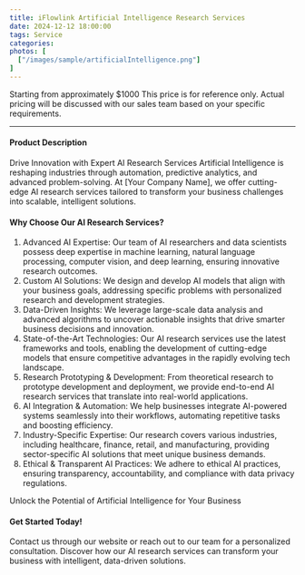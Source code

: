 ```yaml
---
title: iFlowlink Artificial Intelligence Research Services
date: 2024-12-12 18:00:00
tags: Service
categories: 
photos: [
  ["/images/sample/artificialIntelligence.png"]
] 
---
```


Starting from approximately $1000
This price is for reference only. Actual pricing will be discussed with our sales team based on your specific requirements.
<!--more-->

---

#### Product Description
Drive Innovation with Expert AI Research Services
Artificial Intelligence is reshaping industries through automation, predictive analytics, and advanced problem-solving. At [Your Company Name], we offer cutting-edge AI research services tailored to transform your business challenges into scalable, intelligent solutions.

#### Why Choose Our AI Research Services?
1. Advanced AI Expertise:
Our team of AI researchers and data scientists possess deep expertise in machine learning, natural language processing, computer vision, and deep learning, ensuring innovative research outcomes.
2. Custom AI Solutions:
We design and develop AI models that align with your business goals, addressing specific problems with personalized research and development strategies.
3. Data-Driven Insights:
We leverage large-scale data analysis and advanced algorithms to uncover actionable insights that drive smarter business decisions and innovation.
4. State-of-the-Art Technologies:
Our AI research services use the latest frameworks and tools, enabling the development of cutting-edge models that ensure competitive advantages in the rapidly evolving tech landscape.
5. Research Prototyping & Development:
From theoretical research to prototype development and deployment, we provide end-to-end AI research services that translate into real-world applications.
6. AI Integration & Automation:
We help businesses integrate AI-powered systems seamlessly into their workflows, automating repetitive tasks and boosting efficiency.
7. Industry-Specific Expertise:
Our research covers various industries, including healthcare, finance, retail, and manufacturing, providing sector-specific AI solutions that meet unique business demands.
8. Ethical & Transparent AI Practices:
We adhere to ethical AI practices, ensuring transparency, accountability, and compliance with data privacy regulations.

Unlock the Potential of Artificial Intelligence for Your Business

#### Get Started Today!
Contact us through our website or reach out to our team for a personalized consultation. Discover how our AI research services can transform your business with intelligent, data-driven solutions.